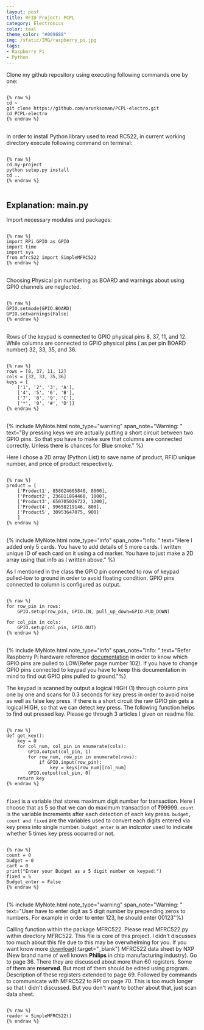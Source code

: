 ```yaml
---
layout: post
title: RFID Project: PCPL
category: Electronics
color: teal
theme_color: "#009688"
img: /static/IMG/raspberry_pi.jpg
tags: 
- Raspberry Pi
- Python
---
```


Clone my github repository using executing following commands one by one:
<pre class="line-numbers">
<code class="language-bash">
{% raw %}
cd ~
git clone https://github.com/arunksoman/PCPL-electro.git
cd PCPL-electro
{% endraw %}
</code>
</pre>

In order to install Python library used to read RC522, in current working directory execute following command on terminal:
<pre class="line-numbers">
<code class="language-bash">
{% raw %}
cd my-project
python setup.py install
cd ..
{% endraw %}
</code>
</pre>

## Explanation: main.py

Import necessary modules and packages:
<pre class="line-numbers">
<code class="language-python">
{% raw %}
import RPi.GPIO as GPIO
import time
import sys
from mfrc522 import SimpleMFRC522
{% endraw %}
</code>
</pre>

Choosing Physical pin numbering as BOARD and warnings about using GPIO channels are neglected.

<pre class="line-numbers" data-start="5">
<code class="language-python">
{% raw %}
GPIO.setmode(GPIO.BOARD)
GPIO.setwarnings(False)
{% endraw %}
</code>
</pre>

Rows of the keypad is connected to GPIO physical pins  8, 37, 11, and 12. While columns are connected to GPIO physical pins ( as per pin BOARD number) 32, 33, 35, and 36.
<pre class="line-numbers" data-start="7">
<code class="language-python">
{% raw %}
rows = [8, 37, 11, 12]
cols = [32, 33, 35,36]
keys = [
    ['1', '2', '3', 'A'],
    ['4', '5', '6', 'B'],
    ['7', '8', '9', 'C'],
    ['*', '0', '#', 'D']]
{% endraw %}
</code>
</pre>

{% include MyNote.html note_type="warning" span_note="Warning: " text="By pressing keys we are actually putting a short circuit between two GPIO pins. So that you have to make sure that columns are connected correctly. Unless there is chances for Blue smoke." %}

Here I chose a 2D array (Python List) to  save name of product, RFID unique number, and price of product respectively.
<pre class="line-numbers" data-start="14">
<code class="language-python">
{% raw %}
product = [
    ['Product1', 858624605840, 8000],
    ['Product2', 236811894460, 1000],
    ['Product3', 650705026722, 1200],
    ['Product4', 99658219146, 800],
    ['Product5', 30953647075, 900]
    ]
{% endraw %}
</code>
</pre>
{% include MyNote.html note_type="info" span_note="Info: " text="Here I added only 5 cards. You have to add details of 5 more cards. I written unique ID of each card on it using a cd marker. You have to just make a 2D array using that info as I written above." %}

As I mentioned in the class the GPIO pin connected to row of keypad  pulled-low to ground in order to avoid floating condition. GPIO pins connected to column is configured as output.

<pre class="line-numbers" data-start="21">
<code class="language-python">
{% raw %}
for row_pin in rows:
    GPIO.setup(row_pin, GPIO.IN, pull_up_down=GPIO.PUD_DOWN)

for col_pin in cols:
    GPIO.setup(col_pin, GPIO.OUT)
{% endraw %}
</code>
</pre>
{% include MyNote.html note_type="info" span_note="Info: " text="Refer Raspberry Pi hardware reference <a href='https://www.raspberrypi.org/documentation/hardware/raspberrypi/bcm2835/BCM2835-ARM-Peripherals.pdf'> documentation</a> in order to know which GPIO pins are pulled to LOW(Refer page number 102). If you have to change GPIO pins connected to keypad you have to keep this documentation in mind to find out GPIO pins pulled to ground."%}

The keypad is scanned by output a logical HIGH (1) through column pins one by one and scans for 0.3 seconds for key press in order to avoid noise as well as false key press. If there is a short circuit the raw GPIO pin gets a logical HIGH, so that we can detect key press. The following function helps to find out pressed key. Please go through 3 articles I given on readme file.

<pre class="line-numbers" data-start="26">
<code class="language-python">
{% raw %}
def get_key():
    key = 0
    for col_num, col_pin in enumerate(cols):
        GPIO.output(col_pin, 1)
        for row_num, row_pin in enumerate(rows):
            if GPIO.input(row_pin):
                key = keys[row_num][col_num]
        GPIO.output(col_pin, 0)
    return key
{% endraw %}
</code>
</pre>

`fixed` is a variable that stores maximum digit number for transaction. Here I choose that as 5 so that we can do maximum transaction of ₹99999. `count` is the variable increments after each detection of each key press. `budget, count and fixed` are the variables used to convert each digits entered via key press into single number. `budget_enter` is an _indicator_ used to indicate whether 5 times key press occurred or not.

<pre class="line-numbers" data-start="35">
<code class="language-python">
{% raw %}
count = 0
budget = 0
cart = 0
print("Enter your Budget as a 5 digit number on keypad:")
fixed = 5
Budget_enter = False
{% endraw %}
</code>
</pre>
{% include MyNote.html note_type="warning" span_note="Warning: " text="User have to enter digit as 5 digit number by prepending zeros to numbers. For example in order to enter 123, he should enter 00123"%}

Calling function within the package MFRC522. Please read MFRC522.py within directory MFRC522. This file is core of this project. I didn't discusses too much about this file due to this may be overwhelming for you. If you want know more [download](https://www.google.com/url?sa=t&source=web&rct=j&url=https://www.nxp.com/docs/en/data-sheet/MFRC522.pdf&ved=2ahUKEwjohfmAkNHhAhXG7nMBHeCKCL4QFjAAegQIAhAB&usg=AOvVaw1_QoS_CiF5TGZvT5_-zxo6){:target="_blank"} MFRC522 data sheet by NXP (New brand name of well known **Philips** in chip manufacturing industry). Go to page 36. There they are discussed about more than 60 registers. Some of them are **reserved**. But most of them should be edited using program. Description of these registers extended to page 69. Followed by commands to communicate with MFRC522 to RPi on page 70. This is too much longer so that I didn't discussed. But you don't want to bother about that, just scan data sheet.
<pre class="line-numbers" data-start="41">
<code class="language-python">
{% raw %}
reader = SimpleMFRC522()
{% endraw %}
</code>
</pre>
